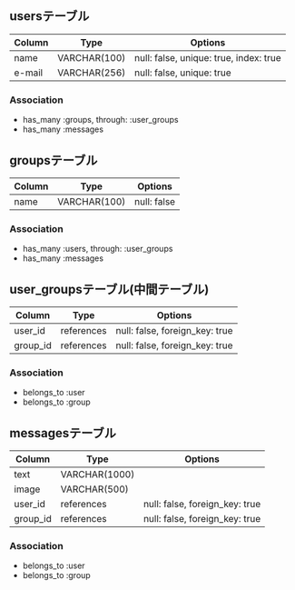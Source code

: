 ## usersテーブル

|Column|Type         |Options                               |
|------|-------------|--------------------------------------|
|name  |VARCHAR(100) |null: false, unique: true, index: true|
|e-mail|VARCHAR(256) |null: false, unique: true             |

### Association
- has_many :groups, through: :user_groups
- has_many :messages

## groupsテーブル

|Column|Type         |Options    |
|------|-------------|-----------|
|name  |VARCHAR(100) |null: false|

### Association
- has_many :users, through: :user_groups
- has_many :messages

## user_groupsテーブル(中間テーブル)

|Column   |Type         |Options                       |
|---------|-------------|------------------------------|
|user_id  |references   |null: false, foreign_key: true|
|group_id |references   |null: false, foreign_key: true|

### Association
- belongs_to :user
- belongs_to :group

## messagesテーブル

|Column   |Type          |Options                                     |
|---------|--------------|--------------------------------------------|
|text     |VARCHAR(1000) |                                            |
|image    |VARCHAR(500)  |                                            |
|user_id  |references    |null: false, foreign_key: true              |
|group_id |references    |null: false, foreign_key: true              |

### Association
- belongs_to :user
- belongs_to :group

